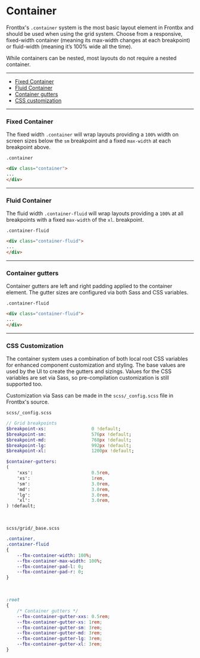 # Container

Frontbx's `.container` system is the most basic layout element in Frontbx and should be used when using the grid system. Choose from a responsive, fixed-width container (meaning its max-width changes at each breakpoint) or fluid-width (meaning it’s 100% wide all the time).

While containers can be nested, most layouts do not require a nested container.

---

*   [Fixed Container](#fixed-container)
*   [Fluid Container](#fluid-container)
*   [Container gutters](#container-gutters)
*   [CSS customization](#css-customization)

---

### Fixed Container

The fixed width `.container` will wrap layouts providing a `100%` width on screen sizes below the `sm` breakpoint and a fixed `max-width` at each breakpoint above.

<div class="fbx-snippet-demo">
    <div class="parent-row-diagram"><code>.container</code></div>
    <div class="container">
        <div class="col col-9 gutter-xxs gutter-r">
            <div class="bg-pastelpink fill"></div>
        </div>
        <div class="col col-3 gutter-xxs gutter-l">
            <div class="bg-pastelblue fill"></div>
        </div>
    </div>
</div>

```html
<div class="container">
...
</div>
```

---

### Fluid Container

The fluid width `.container-fluid` will wrap layouts providing a `100%` at all breakpoints with a fixed `max-width` of the `xl`. breakpoint.

<div class="fbx-snippet-demo">
    <div class="parent-row-diagram"><code>.container-fluid</code></div>
    <div class="container-fluid">
        <div class="col col-9 gutter-xxs gutter-r">
            <div class="bg-pastelpink fill"></div>
        </div>
        <div class="col col-3 gutter-xxs gutter-l">
            <div class="bg-pastelblue fill"></div>
        </div>
    </div>
</div>

```html
<div class="container-fluid">
...
</div>
```

---

### Container gutters

Container gutters are left and right padding applied to the container element. The gutter sizes are configured via both Sass and CSS variables.

<div class="fbx-snippet-demo">
    <div class="parent-row-diagram"><code>.container-fluid</code></div>
    <div class="container-fluid highlight-gutters">
        <div class="col col-9 gutter-xxs gutter-r">
            <div class="bg-pastelpink fill"></div>
        </div>
        <div class="col col-3 gutter-xxs gutter-l">
            <div class="bg-pastelblue fill"></div>
        </div>
    </div>
</div>

```html
<div class="container-fluid">
...
</div>
```

---

### CSS Customization

The container system uses a combination of both local root CSS variables for enhanced component customization and styling. The base values are used by the UI to create the gutters and sizings. Values for the CSS variables are set via Sass, so pre-compilation customization is still supported too.

Customization via Sass can be made in the `scss/_config.scss` file in Frontbx's source.

```file-path
scss/_config.scss
```

```sass
// Grid breakpoints
$breakpoint-xs:                 0 !default;
$breakpoint-sm:                 576px !default;
$breakpoint-md:                 768px !default;
$breakpoint-lg:                 992px !default;
$breakpoint-xl:                 1200px !default;

$container-gutters:
(
    'xxs':                      0.5rem,
    'xs':                       1rem,
    'sm':                       3.0rem,
    'md':                       3.0rem,
    'lg':                       3.0rem,
    'xl':                       3.0rem,
) !default;
```

<br>

```file-path
scss/grid/_base.scss
```

```sass
.container,
.container-fluid
{
    --fbx-container-width: 100%;
    --fbx-container-max-width: 100%;
    --fbx-container-pad-l: 0;
    --fbx-container-pad-r: 0;
}
```

<br>

```css
:root
{
    /* Container gutters */
    --fbx-container-gutter-xxs: 0.5rem;
    --fbx-container-gutter-xs: 1rem;
    --fbx-container-gutter-sm: 3rem;
    --fbx-container-gutter-md: 3rem;
    --fbx-container-gutter-lg: 3rem;
    --fbx-container-gutter-xl: 3rem;
}
```
